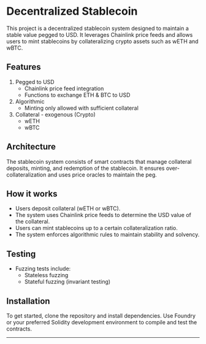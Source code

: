 # Decentralized Stablecoin

This project is a decentralized stablecoin system designed to maintain a stable value pegged to USD. It leverages Chainlink price feeds and allows users to mint stablecoins by collateralizing crypto assets such as wETH and wBTC.

## Features

1. Pegged to USD
    - Chainlink price feed integration
    - Functions to exchange ETH & BTC to USD
2. Algorithmic
    - Minting only allowed with sufficient collateral
3. Collateral - exogenous (Crypto)
    - wETH
    - wBTC

## Architecture

The stablecoin system consists of smart contracts that manage collateral deposits, minting, and redemption of the stablecoin. It ensures over-collateralization and uses price oracles to maintain the peg.

## How it works

- Users deposit collateral (wETH or wBTC).
- The system uses Chainlink price feeds to determine the USD value of the collateral.
- Users can mint stablecoins up to a certain collateralization ratio.
- The system enforces algorithmic rules to maintain stability and solvency.

## Testing

- Fuzzing tests include:
    - Stateless fuzzing
    - Stateful fuzzing (invariant testing)

## Installation

To get started, clone the repository and install dependencies. Use Foundry or your preferred Solidity development environment to compile and test the contracts.

---